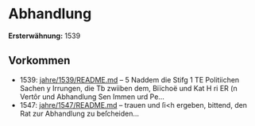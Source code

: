 # Abhandlung

**Ersterwähnung:** 1539

## Vorkommen
- 1539: [jahre/1539/README.md](../jahre/1539/README.md) – 5
Naddem die Stifg 1 TE Politiichen Sachen y
Irrungen, die Tb zwiiben dem, Biïchoë und Kat H ri ER
(n Vertôr und Abhandlung Sen Immen urd Pe...
- 1547: [jahre/1547/README.md](../jahre/1547/README.md) – trauen und ſi<h ergeben, bittend,
den Rat zur Abhandlung zu beſcheiden...
